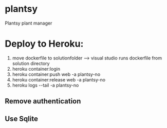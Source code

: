 # plantsy
Plantsy plant manager

# Deploy to Heroku: 
1. move dockerfile to solutionfolder --> visual studio runs dockerfile from solution directory
2. heroku container:login
3. heroku container:push web -a plantsy-no
4. heroku container:release web -a plantsy-no
5. heroku logs --tail -a plantsy-no

## Remove authentication
## Use Sqlite
